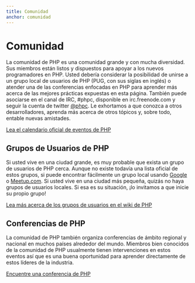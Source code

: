 ```yaml
---
title: Comunidad
anchor: comunidad
---
```


# Comunidad

La comunidad de PHP es una comunidad grande  y con mucha diversidad. Sus miembros están listos y dispuestos para apoyar a los nuevos programadores en PHP. Usted debería considerar la posibilidad de unirse a un grupo local de usuarios de PHP (PUG, con sus siglas en inglés) o atender una de las conferencias enfocadas en PHP para aprender más acerca de las mejores prácticas expuestas en esta página. También puede asociarse en el canal de IRC, #phpc, disponible en irc.freenode.com y seguir la cuenta de twitter [@phpc][phpc-twitter]. Le exhortamos a que conozca a otros desarrolladores, aprenda más acerca de otros tópicos y, sobre todo, entable nuevas amistades.

[Lea el calendario oficial de eventos de PHP][php-calendar]

## Grupos de Usuarios de PHP

Si usted vive en una ciudad grande, es muy probable que exista un grupo de usuarios de PHP cerca. Aunque no existe todavía una lista oficial de estos grupos, si puede encontrar fácilmente un grupo local usando [Google][google] o [Meetup.com][meetup]. Si usted vive en una ciudad más pequeña, quizás no haya grupos de usuarios locales. Si esa es su situación, ¡lo invitamos a que inicie su propio grupo!

[Lea más acerca de los grupos de usuarios en el wiki de PHP][php-wiki]

## Conferencias de PHP

La comunidad de PHP también organiza conferencias de ámbito regional y nacional en muchos países alrededor del mundo. Miembros bien conocidos de la comunidad de PHP usualmente tienen intervenciones en estos eventos así que es una buena oportunidad para aprender directamente de estos líderes de la industria.

[Encuentre una conferencia de PHP][php-conf]

[php-calendar]: http://www.php.net/cal.php
[google]: https://www.google.com/search?q=php+user+group+near+me
[meetup]: http://www.meetup.com/find/
[php-wiki]: https://wiki.php.net/usergroups
[php-conf]: http://php.net/conferences/index.php
[phpc-twitter]: https://twitter.com/phpc
